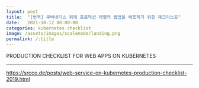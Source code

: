 ```yaml
---
layout: post
title:  "[번역] 쿠버네티스 위에 프로덕션 레벨의 웹앱을 배포하기 위한 체크리스트"
date:   2021-10-12 00:00:00
categories: kubernetes checklist
image: /assets/images/scalenode/landing.png
permalink: /:title
---
```

PRODUCTION CHECKLIST FOR WEB APPS ON KUBERNETES

---




https://srcco.de/posts/web-service-on-kubernetes-production-checklist-2019.html